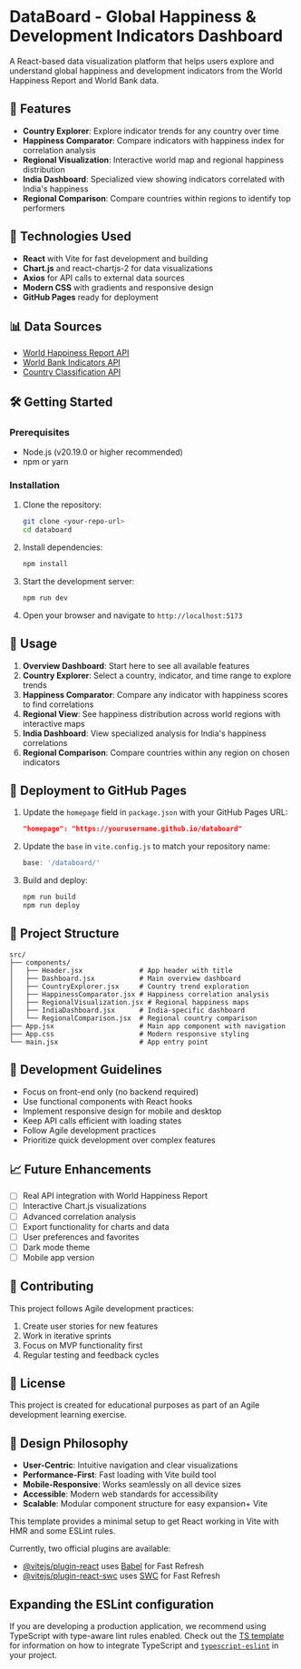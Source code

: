 # DataBoard - Global Happiness & Development Indicators Dashboard

A React-based data visualization platform that helps users explore and understand global happiness and development indicators from the World Happiness Report and World Bank data.

## 🌟 Features

- **Country Explorer**: Explore indicator trends for any country over time
- **Happiness Comparator**: Compare indicators with happiness index for correlation analysis
- **Regional Visualization**: Interactive world map and regional happiness distribution
- **India Dashboard**: Specialized view showing indicators correlated with India's happiness
- **Regional Comparison**: Compare countries within regions to identify top performers

## 🚀 Technologies Used

- **React** with Vite for fast development and building
- **Chart.js** and react-chartjs-2 for data visualizations
- **Axios** for API calls to external data sources
- **Modern CSS** with gradients and responsive design
- **GitHub Pages** ready for deployment

## 📊 Data Sources

- [World Happiness Report API](https://data.worldhappiness.report/map)
- [World Bank Indicators API](https://datahelpdesk.worldbank.org/knowledgebase/articles/889392)
- [Country Classification API](https://datahelpdesk.worldbank.org/knowledgebase/articles/906519)

## 🛠️ Getting Started

### Prerequisites

- Node.js (v20.19.0 or higher recommended)
- npm or yarn

### Installation

1. Clone the repository:
   ```bash
   git clone <your-repo-url>
   cd databoard
   ```

2. Install dependencies:
   ```bash
   npm install
   ```

3. Start the development server:
   ```bash
   npm run dev
   ```

4. Open your browser and navigate to `http://localhost:5173`

## 📱 Usage

1. **Overview Dashboard**: Start here to see all available features
2. **Country Explorer**: Select a country, indicator, and time range to explore trends
3. **Happiness Comparator**: Compare any indicator with happiness scores to find correlations
4. **Regional View**: See happiness distribution across world regions with interactive maps
5. **India Dashboard**: View specialized analysis for India's happiness correlations
6. **Regional Comparison**: Compare countries within any region on chosen indicators

## 🚀 Deployment to GitHub Pages

1. Update the `homepage` field in `package.json` with your GitHub Pages URL:
   ```json
   "homepage": "https://yourusername.github.io/databoard"
   ```

2. Update the `base` in `vite.config.js` to match your repository name:
   ```javascript
   base: '/databoard/'
   ```

3. Build and deploy:
   ```bash
   npm run build
   npm run deploy
   ```

## 🎯 Project Structure

```
src/
├── components/
│   ├── Header.jsx              # App header with title
│   ├── Dashboard.jsx           # Main overview dashboard
│   ├── CountryExplorer.jsx     # Country trend exploration
│   ├── HappinessComparator.jsx # Happiness correlation analysis
│   ├── RegionalVisualization.jsx # Regional happiness maps
│   ├── IndiaDashboard.jsx      # India-specific dashboard
│   └── RegionalComparison.jsx  # Regional country comparison
├── App.jsx                     # Main app component with navigation
├── App.css                     # Modern responsive styling
└── main.jsx                    # App entry point
```

## 🔧 Development Guidelines

- Focus on front-end only (no backend required)
- Use functional components with React hooks
- Implement responsive design for mobile and desktop
- Keep API calls efficient with loading states
- Follow Agile development practices
- Prioritize quick development over complex features

## 📈 Future Enhancements

- [ ] Real API integration with World Happiness Report
- [ ] Interactive Chart.js visualizations
- [ ] Advanced correlation analysis
- [ ] Export functionality for charts and data
- [ ] User preferences and favorites
- [ ] Dark mode theme
- [ ] Mobile app version

## 🤝 Contributing

This project follows Agile development practices:

1. Create user stories for new features
2. Work in iterative sprints
3. Focus on MVP functionality first
4. Regular testing and feedback cycles

## 📄 License

This project is created for educational purposes as part of an Agile development learning exercise.

## 🎨 Design Philosophy

- **User-Centric**: Intuitive navigation and clear visualizations
- **Performance-First**: Fast loading with Vite build tool
- **Mobile-Responsive**: Works seamlessly on all device sizes
- **Accessible**: Modern web standards for accessibility
- **Scalable**: Modular component structure for easy expansion+ Vite

This template provides a minimal setup to get React working in Vite with HMR and some ESLint rules.

Currently, two official plugins are available:

- [@vitejs/plugin-react](https://github.com/vitejs/vite-plugin-react/blob/main/packages/plugin-react) uses [Babel](https://babeljs.io/) for Fast Refresh
- [@vitejs/plugin-react-swc](https://github.com/vitejs/vite-plugin-react/blob/main/packages/plugin-react-swc) uses [SWC](https://swc.rs/) for Fast Refresh

## Expanding the ESLint configuration

If you are developing a production application, we recommend using TypeScript with type-aware lint rules enabled. Check out the [TS template](https://github.com/vitejs/vite/tree/main/packages/create-vite/template-react-ts) for information on how to integrate TypeScript and [`typescript-eslint`](https://typescript-eslint.io) in your project.
